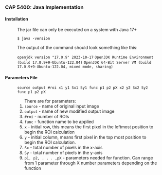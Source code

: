 <h3>CAP 5400: Java Implementation</h3>
<dl>
    <dt><h4>Installation</h4></dt>
    <dd>
        <p>The jar file can only be executed on a system with Java 17+</p>
        <code>$ java -version</code>
        <p>The output of the command should look something like this:</p>
        <code>openjdk version "17.0.9" 2023-10-17</code>
        <code>OpenJDK Runtime Environment (build 17.0.9+9-Ubuntu-122.04)</code>
        <code>OpenJDK 64-Bit Server VM (build 17.0.9+9-Ubuntu-122.04, mixed mode, sharing)</code>
    </dd>
</dl>
<dl>
    <dt><h4>Parameters File</h4></dt>
    <dd>
        <code>source output #roi x1 y1 Sx1 Sy1 func p1 p2 pX x2 y2 Sx2 Sy2 func p1 p2 pX</code>
        <ol>There are for parameters:
            <li><code>source</code> - name of original input image</li>
            <li><code>output</code> - name of new modified output image</li>
            <li><code>#roi</code> - number of ROIs</li>
            <li><code>func</code> - function name to be applied</li>
            <li><code>x</code> - initial row, this means the first pixel in the leftmost position to begin the ROI 
                calculation</li>
            <li><code>y</code> - initial column, means first pixel in the top most position to begin the ROI 
                calculation.</li>
            <li><code>Sx</code> - total number of pixels in the x-axis</li>
            <li><code>Sy</code> - total number of pixels in the y-axis</li>
            <li><code>p1, p2, . . . ,pX</code> - parameters needed for function. Can range from 1 parameter through X 
                number parameters depending on the function</li>
        </ol>
    </dd>
</dl>

